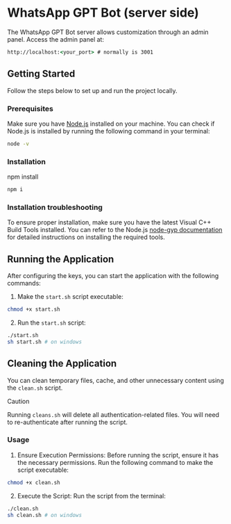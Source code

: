 # WhatsApp GPT Bot (server side)

The WhatsApp GPT Bot server allows customization through an admin panel. Access the admin panel at:

```cmd
http://localhost:<your_port> # normally is 3001
```

## Getting Started

Follow the steps below to set up and run the project locally.

### Prerequisites

Make sure you have [Node.js](https://nodejs.org/en) installed on your machine. You can check if Node.js is installed by running the following command in your terminal:

```cmd
node -v
```

### Installation

npm install

```cmd
npm i
```

### Installation troubleshooting

To ensure proper installation, make sure you have the latest Visual C++ Build Tools installed. You can refer to the Node.js [node-gyp documentation](https://github.com/nodejs/node-gyp) for detailed instructions on installing the required tools.

## Running the Application

After configuring the keys, you can start the application with the following commands:

1. Make the `start.sh` script executable:

```bash
chmod +x start.sh
```

2. Run the `start.sh` script:

```bash
./start.sh
sh start.sh # on windows
```

## Cleaning the Application

You can clean temporary files, cache, and other unnecessary content using the `clean.sh` script.

> [!CAUTION]
> Running `cleans.sh` will delete all authentication-related files. You will need to re-authenticate after running the script.

### Usage

1. Ensure Execution Permissions: Before running the script, ensure it has the necessary permissions. Run the following command to make the script executable:

```bash
chmod +x clean.sh
```

2. Execute the Script: Run the script from the terminal:

```bash
./clean.sh
sh clean.sh # on windows
```

